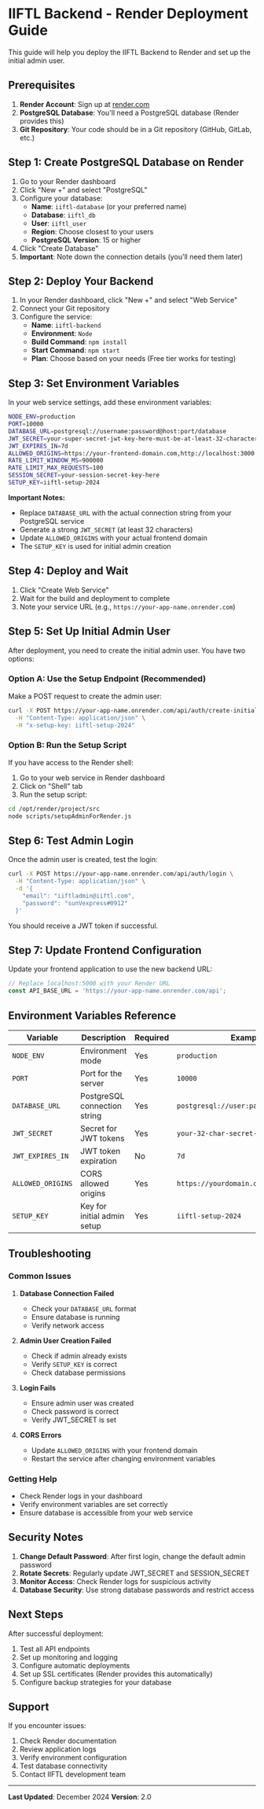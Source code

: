 # IIFTL Backend - Render Deployment Guide

This guide will help you deploy the IIFTL Backend to Render and set up the initial admin user.

## Prerequisites

1. **Render Account**: Sign up at [render.com](https://render.com)
2. **PostgreSQL Database**: You'll need a PostgreSQL database (Render provides this)
3. **Git Repository**: Your code should be in a Git repository (GitHub, GitLab, etc.)

## Step 1: Create PostgreSQL Database on Render

1. Go to your Render dashboard
2. Click "New +" and select "PostgreSQL"
3. Configure your database:
   - **Name**: `iiftl-database` (or your preferred name)
   - **Database**: `iiftl_db`
   - **User**: `iiftl_user`
   - **Region**: Choose closest to your users
   - **PostgreSQL Version**: 15 or higher
4. Click "Create Database"
5. **Important**: Note down the connection details (you'll need them later)

## Step 2: Deploy Your Backend

1. In your Render dashboard, click "New +" and select "Web Service"
2. Connect your Git repository
3. Configure the service:
   - **Name**: `iiftl-backend`
   - **Environment**: `Node`
   - **Build Command**: `npm install`
   - **Start Command**: `npm start`
   - **Plan**: Choose based on your needs (Free tier works for testing)

## Step 3: Set Environment Variables

In your web service settings, add these environment variables:

```bash
NODE_ENV=production
PORT=10000
DATABASE_URL=postgresql://username:password@host:port/database
JWT_SECRET=your-super-secret-jwt-key-here-must-be-at-least-32-characters-long
JWT_EXPIRES_IN=7d
ALLOWED_ORIGINS=https://your-frontend-domain.com,http://localhost:3000
RATE_LIMIT_WINDOW_MS=900000
RATE_LIMIT_MAX_REQUESTS=100
SESSION_SECRET=your-session-secret-key-here
SETUP_KEY=iiftl-setup-2024
```

**Important Notes:**
- Replace `DATABASE_URL` with the actual connection string from your PostgreSQL service
- Generate a strong `JWT_SECRET` (at least 32 characters)
- Update `ALLOWED_ORIGINS` with your actual frontend domain
- The `SETUP_KEY` is used for initial admin creation

## Step 4: Deploy and Wait

1. Click "Create Web Service"
2. Wait for the build and deployment to complete
3. Note your service URL (e.g., `https://your-app-name.onrender.com`)

## Step 5: Set Up Initial Admin User

After deployment, you need to create the initial admin user. You have two options:

### Option A: Use the Setup Endpoint (Recommended)

Make a POST request to create the admin user:

```bash
curl -X POST https://your-app-name.onrender.com/api/auth/create-initial-admin \
  -H "Content-Type: application/json" \
  -H "x-setup-key: iiftl-setup-2024"
```

### Option B: Run the Setup Script

If you have access to the Render shell:

1. Go to your web service in Render dashboard
2. Click on "Shell" tab
3. Run the setup script:

```bash
cd /opt/render/project/src
node scripts/setupAdminForRender.js
```

## Step 6: Test Admin Login

Once the admin user is created, test the login:

```bash
curl -X POST https://your-app-name.onrender.com/api/auth/login \
  -H "Content-Type: application/json" \
  -d '{
    "email": "iiftladmin@iiftl.com",
    "password": "sunVexpress#0912"
  }'
```

You should receive a JWT token if successful.

## Step 7: Update Frontend Configuration

Update your frontend application to use the new backend URL:

```javascript
// Replace localhost:5000 with your Render URL
const API_BASE_URL = 'https://your-app-name.onrender.com/api';
```

## Environment Variables Reference

| Variable | Description | Required | Example |
|----------|-------------|----------|---------|
| `NODE_ENV` | Environment mode | Yes | `production` |
| `PORT` | Port for the server | Yes | `10000` |
| `DATABASE_URL` | PostgreSQL connection string | Yes | `postgresql://user:pass@host:port/db` |
| `JWT_SECRET` | Secret for JWT tokens | Yes | `your-32-char-secret-here` |
| `JWT_EXPIRES_IN` | JWT token expiration | No | `7d` |
| `ALLOWED_ORIGINS` | CORS allowed origins | Yes | `https://yourdomain.com` |
| `SETUP_KEY` | Key for initial admin setup | Yes | `iiftl-setup-2024` |

## Troubleshooting

### Common Issues

1. **Database Connection Failed**
   - Check your `DATABASE_URL` format
   - Ensure database is running
   - Verify network access

2. **Admin User Creation Failed**
   - Check if admin already exists
   - Verify `SETUP_KEY` is correct
   - Check database permissions

3. **Login Fails**
   - Ensure admin user was created
   - Check password is correct
   - Verify JWT_SECRET is set

4. **CORS Errors**
   - Update `ALLOWED_ORIGINS` with your frontend domain
   - Restart the service after changing environment variables

### Getting Help

- Check Render logs in your dashboard
- Verify environment variables are set correctly
- Ensure database is accessible from your web service

## Security Notes

1. **Change Default Password**: After first login, change the default admin password
2. **Rotate Secrets**: Regularly update JWT_SECRET and SESSION_SECRET
3. **Monitor Access**: Check Render logs for suspicious activity
4. **Database Security**: Use strong database passwords and restrict access

## Next Steps

After successful deployment:

1. Test all API endpoints
2. Set up monitoring and logging
3. Configure automatic deployments
4. Set up SSL certificates (Render provides this automatically)
5. Configure backup strategies for your database

## Support

If you encounter issues:

1. Check Render documentation
2. Review application logs
3. Verify environment configuration
4. Test database connectivity
5. Contact IIFTL development team

---

**Last Updated**: December 2024
**Version**: 2.0

